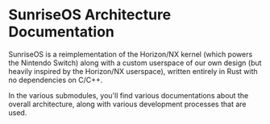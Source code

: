 # SunriseOS Architecture Documentation

SunriseOS is a reimplementation of the Horizon/NX kernel (which powers the Nintendo Switch) along with a custom userspace of our own design (but heavily inspired by the Horizon/NX userspace), written entirely in Rust with no dependencies on C/C++.

In the various submodules, you'll find various documentations about the overall architecture, along with various development processes that are used.